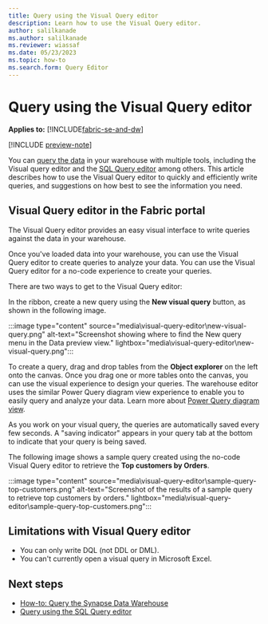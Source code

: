 ```yaml
---
title: Query using the Visual Query editor
description: Learn how to use the Visual Query editor.
author: salilkanade
ms.author: salilkanade
ms.reviewer: wiassaf
ms.date: 05/23/2023
ms.topic: how-to
ms.search.form: Query Editor
---
```


# Query using the Visual Query editor

**Applies to:** [!INCLUDE[fabric-se-and-dw](includes/applies-to-version/fabric-se-and-dw.md)]

[!INCLUDE [preview-note](../includes/preview-note.md)]

You can [query the data](query-warehouse.md) in your warehouse with multiple tools, including the Visual query editor and the [SQL Query editor](sql-query-editor.md) among others. This article describes how to use the Visual Query editor to quickly and efficiently write queries, and suggestions on how best to see the information you need.

## Visual Query editor in the Fabric portal

The Visual Query editor provides an easy visual interface to write queries against the data in your warehouse.

Once you've loaded data into your warehouse, you can use the Visual Query editor to create queries to analyze your data. You can use the Visual Query editor for a no-code experience to create your queries.

There are two ways to get to the Visual Query editor:

In the ribbon, create a new query using the **New visual query** button, as shown in the following image.

:::image type="content" source="media\visual-query-editor\new-visual-query.png" alt-text="Screenshot showing where to find the New query menu in the Data preview view." lightbox="media\visual-query-editor\new-visual-query.png":::

To create a query, drag and drop tables from the **Object explorer** on the left onto the canvas. Once you drag one or more tables onto the canvas, you can use the visual experience to design your queries. The warehouse editor uses the similar Power Query diagram view experience to enable you to easily query and analyze your data. Learn more about [Power Query diagram view](/power-query/diagram-view).

As you work on your visual query, the queries are automatically saved every few seconds. A "saving indicator" appears in your query tab at the bottom to indicate that your query is being saved.

The following image shows a sample query created using the no-code Visual Query editor to retrieve the **Top customers by Orders**.

:::image type="content" source="media\visual-query-editor\sample-query-top-customers.png" alt-text="Screenshot of the results of a sample query to retrieve top customers by orders." lightbox="media\visual-query-editor\sample-query-top-customers.png":::

## Limitations with Visual Query editor

- You can only write DQL (not DDL or DML).
- You can't currently open a visual query in Microsoft Excel.

## Next steps

- [How-to: Query the Synapse Data Warehouse](query-warehouse.md)
- [Query using the SQL Query editor](sql-query-editor.md)

